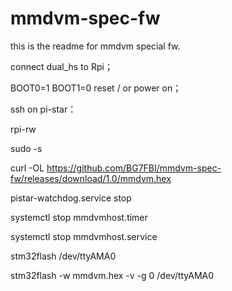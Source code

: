 # mmdvm-spec-fw

this is the readme for mmdvm special fw.

connect dual_hs to Rpi；

BOOT0=1 BOOT1=0 reset / or power on；

ssh on pi-star：

rpi-rw

sudo -s

curl -OL https://github.com/BG7FBI/mmdvm-spec-fw/releases/download/1.0/mmdvm.hex

pistar-watchdog.service stop

systemctl stop mmdvmhost.timer

systemctl stop mmdvmhost.service

stm32flash /dev/ttyAMA0

stm32flash -w mmdvm.hex -v -g 0 /dev/ttyAMA0
